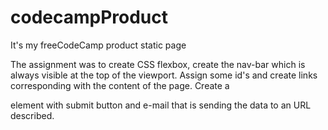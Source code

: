 # codecampProduct
It's my freeCodeCamp product static page

The assignment was to create CSS flexbox, create the nav-bar which is always visible at the top of the viewport. 
Assign some id's and create links corresponding with the content of the page. Create a <form> element with submit
button and e-mail that is sending the data to an URL described. 
